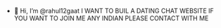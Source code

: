 - 👋 Hi, I’m @rahul12gaat
 I WANT TO BUIL A DATING CHAT WEBSITE IF YOU WANT TO JOIN ME ANY INDIAN PLEASE CONTACT WITH ME

